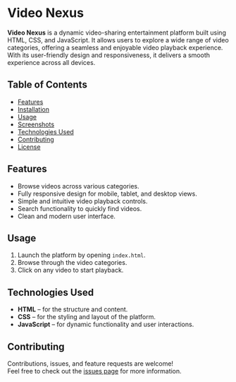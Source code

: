 # Video Nexus

**Video Nexus** is a dynamic video-sharing entertainment platform built using HTML, CSS, and JavaScript. It allows users to explore a wide range of video categories, offering a seamless and enjoyable video playback experience. With its user-friendly design and responsiveness, it delivers a smooth experience across all devices.

## Table of Contents
- [Features](#features)
- [Installation](#installation)
- [Usage](#usage)
- [Screenshots](#screenshots)
- [Technologies Used](#technologies-used)
- [Contributing](#contributing)
- [License](#license)

## Features
- Browse videos across various categories.
- Fully responsive design for mobile, tablet, and desktop views.
- Simple and intuitive video playback controls.
- Search functionality to quickly find videos.
- Clean and modern user interface.

## Usage
1. Launch the platform by opening `index.html`.
2. Browse through the video categories.
3. Click on any video to start playback.

## Technologies Used
- **HTML** – for the structure and content.
- **CSS** – for the styling and layout of the platform.
- **JavaScript** – for dynamic functionality and user interactions.

## Contributing
Contributions, issues, and feature requests are welcome!  
Feel free to check out the [issues page](https://github.com/yourusername/videonexus/issues) for more information.
